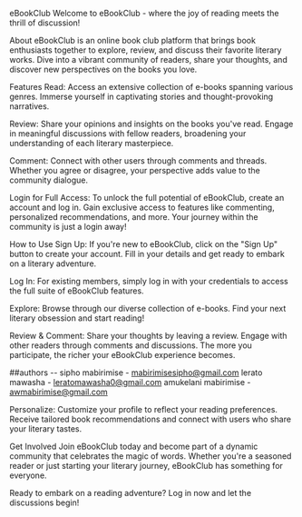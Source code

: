 eBookClub
Welcome to eBookClub - where the joy of reading meets the thrill of discussion!

About
eBookClub is an online book club platform that brings book enthusiasts together to explore, review, and discuss their favorite literary works. Dive into a vibrant community of readers, share your thoughts, and discover new perspectives on the books you love.

Features
Read: Access an extensive collection of e-books spanning various genres. Immerse yourself in captivating stories and thought-provoking narratives.

Review: Share your opinions and insights on the books you've read. Engage in meaningful discussions with fellow readers, broadening your understanding of each literary masterpiece.

Comment: Connect with other users through comments and threads. Whether you agree or disagree, your perspective adds value to the community dialogue.

Login for Full Access: To unlock the full potential of eBookClub, create an account and log in. Gain exclusive access to features like commenting, personalized recommendations, and more. Your journey within the community is just a login away!

How to Use
Sign Up: If you're new to eBookClub, click on the "Sign Up" button to create your account. Fill in your details and get ready to embark on a literary adventure.

Log In: For existing members, simply log in with your credentials to access the full suite of eBookClub features.

Explore: Browse through our diverse collection of e-books. Find your next literary obsession and start reading!

Review & Comment: Share your thoughts by leaving a review. Engage with other readers through comments and discussions. The more you participate, the richer your eBookClub experience becomes.

##authors -- sipho mabirimise - mabirimisesipho@gmail.com lerato mawasha - leratomawasha0@gmail.com amukelani mabirimise - awmabirimise@gmail.com

Personalize: Customize your profile to reflect your reading preferences. Receive tailored book recommendations and connect with users who share your literary tastes.

Get Involved
Join eBookClub today and become part of a dynamic community that celebrates the magic of words. Whether you're a seasoned reader or just starting your literary journey, eBookClub has something for everyone.

Ready to embark on a reading adventure? Log in now and let the discussions begin!
